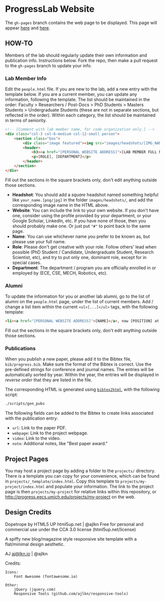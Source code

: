 # ProgressLab Website

The `gh-pages` branch contains the web page to be displayed. This page will appear [here](https://progresslab.github.io/progress-web/) and [here](http://progress.eecs.umich.edu/).

## HOW-TO

Members of the lab should regularly update their own information and publication info. Instructions below. Fork the repo, then make a pull request to the `gh-pages` branch to update your info.

### Lab Member Info

Edit the `people.html` file. If you are new to the lab, add a new entry with the template below. If you are a current member, you can update any information, following the template. The list should be maintained in the order: Faculty > Researchers / Post-Docs > PhD Students > Masters Students > Undergraduate Students (these are not in separate sections, but reflected in the order). Within each category, the list should be maintained in terms of seniority.

```html
<!-- [Comment with lab member name, for code organization only.] -->
<div class="col-3 col-6-medium col-12-small person">
    <section class="box">
        <div class="image featured"><img src="images/headshots/[IMG_NAME]" /></div>
        <header>
            <h3><a href="[PERSONAL WEBSITE ADDRESS]">[LAB MEMBER FULL NAME]</a></h3>
            <p>[ROLE], [DEPARTMENT]</p>
        </header>
    </section>
</div>
```

Fill out the sections in the square brackets only, don't edit anything outside those sections.

  * **Headshot**: You should add a *square* headshot named something helpful like `your_name.[png/jpg]` in the folder `images/headshots/`, and add the corresponding image name in the HTML above.
  * **Website**: You can include the link to your own website. If you don't have one, consider using the profile provided by your department, or your Google Scholar, LinkedIn, etc. If you have none of those, then you should probably make one. Or just put `"#"` to point back to the same page.
  * **Name**: You can use whichever name you prefer to be known as, but please use your full name.
  * **Role**: Please don't get creative with your role. Follow others' lead when possible (PhD Student / Candidate, Undergraduate Student, Research Scientist, etc), and try to put only one, dominant role, except for in special cases.
  * **Department**: The department / program you are officially enrolled in or employed by (ECE, CSE, MECH, Robotics, etc).

### Alumni

To update the information for you or another lab alumni, go to the list of alumni on the `people.html` page, under the list of current members. Add / change a list item within the current `<ul>[...]</ul>` tags, with the following template:
```html
<li><a href="[PERSONAL WEBSITE ADDRESS]">[NAME]</a>, now [POSITION] at [EMPLOYER].</li>
```
Fill out the sections in the square brackets only, don't edit anything outside those sections.

### Publications

When you publish a new paper, please add it to the Bibtex file, `bib/progress.bib`. Make sure the format of the Bibtex is correct. Use the pre-defined strings for conference and journal names. The entries will be automatically sorted by year. Within the year, the entries will be displayed in *reverse order* that they are listed in the file.

The corresponding HTML is generated using [`bibtex2html`](https://www.lri.fr/~filliatr/bibtex2html/), with the following script:

```bash
./scripts/gen_pubs
```

The following fields can be added to the Bibtex to create links associated with the publication entry:

* `url`: Link to the paper PDF.
* `webpage`: Link to the project webpage.
* `video`: Link to the video.
* `note`: Additional notes, like "Best paper award."

## Project Pages

You may host a project page by adding a folder to the `projects/` directory. There is a template you can copy for your convenience, which can be found in `projects/_template/index.html`. Copy this template to `projects/my-project/index.html` and populate your information. The link to the project page is then `projects/my-project` for relative links within this repository, or http://progress.eecs.umich.edu/projects/my-project on the web.

## Design Credits

Dopetrope by HTML5 UP
html5up.net | @ajlkn
Free for personal and commercial use under the CCA 3.0 license (html5up.net/license)

A spiffy new blog/magazine style responsive site template with a flat/minimal
design aesthetic.

AJ
aj@lkn.io | @ajlkn

Credits:

    Icons:
        Font Awesome (fontawesome.io)

    Other:
        jQuery (jquery.com)
        Responsive Tools (github.com/ajlkn/responsive-tools)
